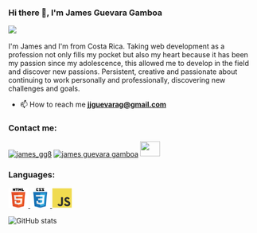 ### Hi there 👋, I'm James Guevara Gamboa
![](https://images-wixmp-ed30a86b8c4ca887773594c2.wixmp.com/f/278b42da-de8f-48a3-9160-9e37cb8f71d3/d6eyx3e-e577bffd-1cef-44b8-aec9-657aeecddb56.jpg?token=eyJ0eXAiOiJKV1QiLCJhbGciOiJIUzI1NiJ9.eyJzdWIiOiJ1cm46YXBwOjdlMGQxODg5ODIyNjQzNzNhNWYwZDQxNWVhMGQyNmUwIiwiaXNzIjoidXJuOmFwcDo3ZTBkMTg4OTgyMjY0MzczYTVmMGQ0MTVlYTBkMjZlMCIsIm9iaiI6W1t7InBhdGgiOiJcL2ZcLzI3OGI0MmRhLWRlOGYtNDhhMy05MTYwLTllMzdjYjhmNzFkM1wvZDZleXgzZS1lNTc3YmZmZC0xY2VmLTQ0YjgtYWVjOS02NTdhZWVjZGRiNTYuanBnIn1dXSwiYXVkIjpbInVybjpzZXJ2aWNlOmZpbGUuZG93bmxvYWQiXX0.vJcw5ni18OA8vUB-nkXqyASbZD0LDkik1MeJQq-wPXI)

I'm James and I'm from Costa Rica. Taking web development as a profession not only fills my pocket but also my heart because it has been my passion since my adolescence, this allowed me to develop in the field and discover new passions. Persistent, creative and passionate about continuing to work personally and professionally, discovering new challenges and goals.

- 📫 How to reach me **jjguevarag@gmail.com**

<h3 align="left">Contact me:</h3>
<p align="left">
<a href="https://twitter.com/james_gg8" target="blank"><img align="center" src="https://raw.githubusercontent.com/rahuldkjain/github-profile-readme-generator/master/src/images/icons/Social/twitter.svg" alt="james_gg8" height="30" width="40" /></a>
<a href="https://www.linkedin.com/in/james-guevara-gamboa-848b86167/" target="blank"><img align="center" src="https://raw.githubusercontent.com/rahuldkjain/github-profile-readme-generator/master/src/images/icons/Social/linked-in-alt.svg" alt="james guevara gamboa" height="30" width="40" /></a>
<img src="https://img.icons8.com/color/48/000000/gmail--v1.png" height="30" width="40" />
</p>

<h3 align="left">Languages:</h3>
<p align="left">  </a> <a href="https://developer.mozilla.org/es/docs/Web/HTML" target="_blank" rel="noreferrer"> <img src="https://raw.githubusercontent.com/devicons/devicon/master/icons/html5/html5-original-wordmark.svg" alt="html5" width="40" height="40"/> </a>
<a href="https://developer.mozilla.org/es/docs/Web/CSS" target="_blank" rel="noreferrer"> <img src="https://raw.githubusercontent.com/devicons/devicon/master/icons/css3/css3-original-wordmark.svg" alt="css3" width="40" height="40"/>
<a href="https://developer.mozilla.org/en-US/docs/Web/JavaScript" target="_blank" rel="noreferrer"> <img src="https://raw.githubusercontent.com/devicons/devicon/master/icons/javascript/javascript-original.svg" alt="javascript" width="40" height="40"/> </a> </p>



![GitHub stats](https://github-readme-stats.vercel.app/api?username=James-Gamboa&show_icons=true)  

